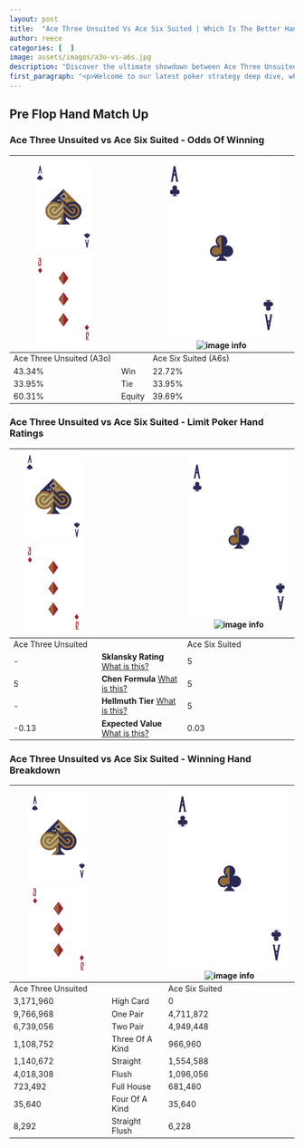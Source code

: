 ```yaml
---
layout: post
title:  "Ace Three Unsuited Vs Ace Six Suited | Which Is The Better Hand In Poker? A Complete Guide"
author: reece
categories: [  ]
image: assets/images/a3o-vs-a6s.jpg
description: "Discover the ultimate showdown between Ace Three Unsuited and Ace Six Suited in poker! Uncover the odds, strategies, and scenarios where one hand triumphs over the other. Get ready to up your poker game with this thrilling analysis."
first_paragraph: "<p>Welcome to our latest poker strategy deep dive, where we're pitting two distinct hands against each other in a high-stakes showdown: Ace Three Unsuited vs Ace Six Suited.</p><p>In the dynamic world of poker, every decision counts, and knowing which hand holds the upper hand is key to your success at the table.</p><p>In this article, we'll dissect these two hands, explore the scenarios where one dominates the other, and equip you with the knowledge to make strategic choices that can tip the odds in your favor.</p><p>Get ready to unravel the intriguing dynamics of these poker hands and elevate your game to new heights.</p>"
---
```




[comment]: # (sp0)

## Pre Flop Hand Match Up

<div class="table hand-ratings" markdown="1"> 



### Ace Three Unsuited vs Ace Six Suited - Odds Of Winning


    
| ![image info](assets/images/hand1/A.png) ![image info](assets/images/hand1/3o.png) |  | ![image info](assets/images/hand2/A.png) ![image info](assets/images/hand2/6s.png) |
| -------- | -------- | -------- |
| Ace Three Unsuited (A3o) |  | Ace Six Suited (A6s) |
| 43.34% | Win | 22.72% |
| 33.95% | Tie | 33.95% |
| 60.31% | Equity | 39.69% |




[comment]: # (sp1)



### Ace Three Unsuited vs Ace Six Suited - Limit Poker Hand Ratings


    
| ![image info](assets/images/hand1/A.png) ![image info](assets/images/hand1/3o.png) |  | ![image info](assets/images/hand2/A.png) ![image info](assets/images/hand2/6s.png) |
| -------- | -------- | -------- |
| Ace Three Unsuited |  | Ace Six Suited |
| - | **Sklansky Rating** [What is this?](/sklansky-rating-explained) | 5 |
| 5 | **Chen Formula** [What is this?](/chen-formula-explained) | 5 |
| - | **Hellmuth Tier** [What is this?](/Hellmuth-tier-explained) | 5 |
| -0.13 | **Expected Value** [What is this?](/expected-value-explained) | 0.03 |




[comment]: # (sp2)



### Ace Three Unsuited vs Ace Six Suited - Winning Hand Breakdown


    
| ![image info](assets/images/hand1/A.png) ![image info](assets/images/hand1/3o.png) |  | ![image info](assets/images/hand2/A.png) ![image info](assets/images/hand2/6s.png) |
| -------- | -------- | -------- |
| Ace Three Unsuited |  | Ace Six Suited |
| 3,171,960 | High Card | 0 |
| 9,766,968 | One Pair | 4,711,872 |
| 6,739,056 | Two Pair | 4,949,448 |
| 1,108,752 | Three Of A Kind | 966,960 |
| 1,140,672 | Straight | 1,554,588 |
| 4,018,308 | Flush | 1,096,056 |
| 723,492 | Full House | 681,480 |
| 35,640 | Four Of A Kind | 35,640 |
| 8,292 | Straight Flush | 6,228 |




[comment]: # (sp3)



</div>

[comment]: # (sp4)



[comment]: # (sp5)

